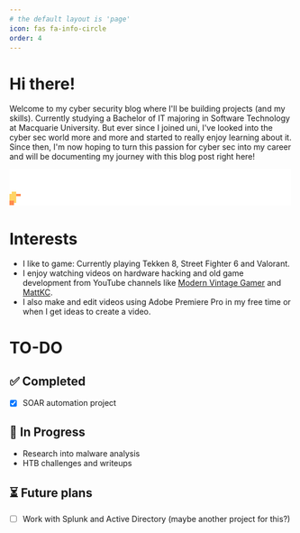 ```yaml
---
# the default layout is 'page'
icon: fas fa-info-circle
order: 4
---
```


# Hi there!

Welcome to my cyber security blog where I'll be building projects (and my skills). Currently studying a Bachelor of IT majoring in Software Technology at Macquarie University. But ever since I joined uni, I've looked into the cyber sec world more and more and started to really enjoy learning about it. Since then, I'm now hoping to turn this passion for cyber sec into my career and will be documenting my journey with this blog post right here! 

![duck walking](assets/img/duck.gif)

# Interests

- I like to game: Currently playing Tekken 8, Street Fighter 6 and Valorant.
- I enjoy watching videos on hardware hacking and old game development from YouTube channels like <a href="https://www.youtube.com/@ModernVintageGamer/featured" target="_blank">Modern Vintage Gamer</a> and <a href="https://www.youtube.com/@MattKC/featured" target="_blank">MattKC</a>.
- I also make and edit videos using Adobe Premiere Pro in my free time or when I get ideas to create a video.

# TO-DO

## ✅ Completed
- [x] SOAR automation project

## 🚧 In Progress
- Research into malware analysis
- HTB challenges and writeups


## ⏳ Future plans
- [ ] Work with Splunk and Active Directory (maybe another project for this?)